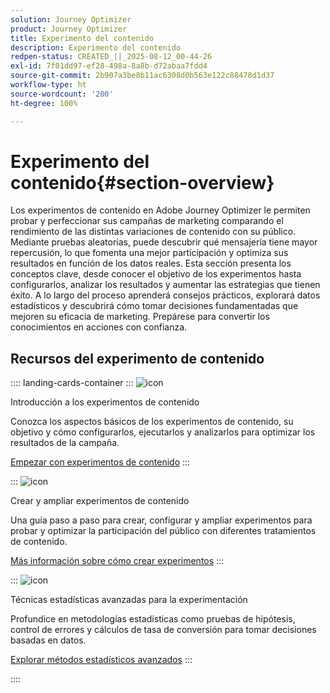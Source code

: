 ```yaml
---
solution: Journey Optimizer
product: Journey Optimizer
title: Experimento del contenido
description: Experimento del contenido
redpen-status: CREATED_||_2025-08-12_00-44-26
exl-id: 7f01dd97-ef28-498a-8a8b-d72abaa7fdd4
source-git-commit: 2b907a3be8b11ac6308d0b563e122c88478d1d37
workflow-type: ht
source-wordcount: '200'
ht-degree: 100%

---
```


# Experimento del contenido{#section-overview}

Los experimentos de contenido en Adobe Journey Optimizer le permiten probar y perfeccionar sus campañas de marketing comparando el rendimiento de las distintas variaciones de contenido con su público. Mediante pruebas aleatorias, puede descubrir qué mensajería tiene mayor repercusión, lo que fomenta una mejor participación y optimiza sus resultados en función de los datos reales. Esta sección presenta los conceptos clave, desde conocer el objetivo de los experimentos hasta configurarlos, analizar los resultados y aumentar las estrategias que tienen éxito. A lo largo del proceso aprenderá consejos prácticos, explorará datos estadísticos y descubrirá cómo tomar decisiones fundamentadas que mejoren su eficacia de marketing. Prepárese para convertir los conocimientos en acciones con confianza.

## Recursos del experimento de contenido

:::: landing-cards-container
:::
![icon](https://cdn.experienceleague.adobe.com/icons/circle-play.svg)

Introducción a los experimentos de contenido

Conozca los aspectos básicos de los experimentos de contenido, su objetivo y cómo configurarlos, ejecutarlos y analizarlos para optimizar los resultados de la campaña.

[Empezar con experimentos de contenido](../using/content-management/get-started-experiment.md)
:::

:::
![icon](https://cdn.experienceleague.adobe.com/icons/list-check.svg)

Crear y ampliar experimentos de contenido

Una guía paso a paso para crear, configurar y ampliar experimentos para probar y optimizar la participación del público con diferentes tratamientos de contenido.

[Más información sobre cómo crear experimentos](../using/content-management/content-experiment.md)
:::

:::
![icon](https://cdn.experienceleague.adobe.com/icons/chart-line.svg)

Técnicas estadísticas avanzadas para la experimentación

Profundice en metodologías estadísticas como pruebas de hipótesis, control de errores y cálculos de tasa de conversión para tomar decisiones basadas en datos.

[Explorar métodos estadísticos avanzados](technotes-landing-page.md)
:::

::::
